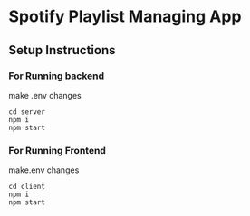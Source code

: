 # Spotify Playlist Managing App

## Setup Instructions

### For Running backend

make .env changes

```
cd server
npm i
npm start
```

### For Running Frontend

make.env changes

```
cd client
npm i
npm start

```
